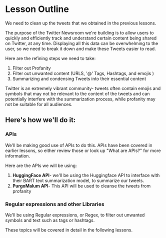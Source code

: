 # Lesson Outline
We need to clean up the tweets that we obtained in the previous lessons.

The purpose of the Twitter Newsroom we're building is to allow users to quickly and efficiently track and understand certain content being shared on Twitter, at any time. Displaying all this data can be overwhelming to the user, so we need to break it down and make these Tweets easier to read.

Here are the refining steps we need to take:

1. Filter out Profanity
2. Filter out unwanted content (URLS, '@' Tags, Hashtags, and emojis )
3. Summarizing and condensing Tweets into their essential content


Twitter is an extremely vibrant community- tweets often contain emojis and symbols that may not be relevant to the content of the tweets and can potentially interfere with the summarization process, while profanity may not be suitable for all audiences.

## Here's how we'll do it:


### APIs
We'll be making good use of APIs to do this. APIs have been covered in earlier lessons, so either review those or look up "What are APIs?" for more information. 

Here are the APIs we will be using:

1. **HuggingFace API**- we'll be using the Huggingface API to interface with their BART text summarization model, to summarize our tweets.
2. **PurgoMalum API**- This API will be used to cleanse the tweets from profanity



### Regular expressions and other Libraries
We'll be using Regular expressions, or Regex, to filter out unwanted symbols and text such as tags or hashtags. 

These topics will be covered in detail in the following lessons. 


